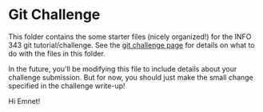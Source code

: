 # Git Challenge

This folder contains the some starter files (nicely organized!) for the INFO 343 git tutorial/challenge. See the [git challenge page](http://faculty.washington.edu/joelross/courses/info343/#/challenges/git) for details on what to do with the files in this folder.

In the future, you'll be modifying this file to include details about your challenge submission. But for now, you should just make the small change specified in the challenge write-up!

Hi Emnet!